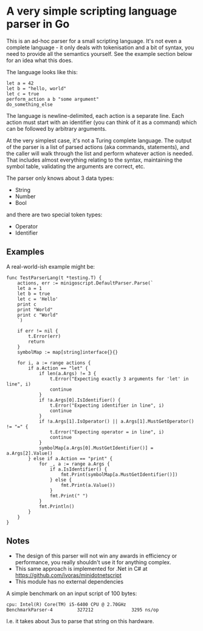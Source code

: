 # A very simple scripting language parser in Go

This is an ad-hoc parser for a small scripting language. It's not even a complete language - it only deals with tokenisation and a bit of syntax, you need to provide all the semantics yourself. See the example section below for an idea what this does.

The language looks like this:

```
let a = 42
let b = "hello, world"
let c = true
perform_action a b "some argument"
do_something_else
```

The language is newline-delimited, each action is a separate line. Each action must start with an identifier (you can think of it as a command) which can be followed by arbitrary arguments.

At the very simplest case, it's not a Turing complete language. The output of the parser is a list of parsed actions (aka commands, statements),
and the caller will walk through the list and perform whatever action is needed. That includes almost everything relating to the syntax, maintaining the symbol table,
validating the arguments are correct, etc.

The parser only knows about 3 data types:

* String
* Number
* Bool

and there are two special token types:

* Operator
* Identifier

## Examples

A real-world-ish example might be:

```
func TestParserLang(t *testing.T) {
	actions, err := minigoscript.DefaultParser.Parse(`
	let a = 1
	let b = true
	let c = 'Hello'
	print c
	print "World"
	print c "World"
	`)

	if err != nil {
		t.Error(err)
		return
	}
	symbolMap := map[string]interface{}{}

	for i, a := range actions {
		if a.Action == "let" {
			if len(a.Args) != 3 {
				t.Error("Expecting exactly 3 arguments for 'let' in line", i)
				continue
			}
			if !a.Args[0].IsIdentifier() {
				t.Error("Expecting identifier in line", i)
				continue
			}
			if !a.Args[1].IsOperator() || a.Args[1].MustGetOperator() != "=" {
				t.Error("Expecting operator = in line", i)
				continue
			}
			symbolMap[a.Args[0].MustGetIdentifier()] = a.Args[2].Value()
		} else if a.Action == "print" {
			for _, a := range a.Args {
				if a.IsIdentifier() {
					fmt.Print(symbolMap[a.MustGetIdentifier()])
				} else {
					fmt.Print(a.Value())
				}
				fmt.Print(" ")
			}
			fmt.Println()
		}
	}
}
```

## Notes

* The design of this parser will not win any awards in efficiency or performance, you really shouldn't use it for anything complex.
* This same approach is implemented for .Net in C# at https://github.com/ivoras/minidotnetscript
* This module has no external dependencies

A simple benchmark on an input script of 100 bytes:

```
cpu: Intel(R) Core(TM) i5-6400 CPU @ 2.70GHz
BenchmarkParser-4         327212              3295 ns/op
```

I.e. it takes about 3us to parse that string on this hardware.
